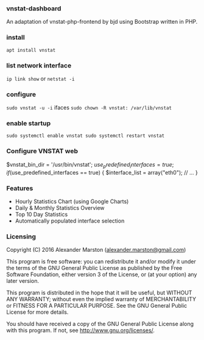 ### vnstat-dashboard

An adaptation of vnstat-php-frontend by bjd using Bootstrap written in PHP.

### install
`apt install vnstat`

### list network interface
`ip link show`
or
`netstat -i`

### configure
`sudo vnstat -u -i` ifaces
`sudo chown -R vnstat: /var/lib/vnstat`

### enable startup
`sudo systemctl enable vnstat
sudo systemctl restart vnstat`

### Configure VNSTAT web
$vnstat_bin_dir = '/usr/bin/vnstat';
$use_predefined_interfaces = true;
if ($use_predefined_interfaces == true) {
  $interface_list = array("eth0");
  // ...
}

### Features
* Hourly Statistics Chart (using Google Charts)
* Daily & Monthly Statistics Overview
* Top 10 Day Statistics
* Automatically populated interface selection

### Licensing
Copyright (C) 2016 Alexander Marston (alexander.marston@gmail.com)

This program is free software: you can redistribute it and/or modify
it under the terms of the GNU General Public License as published by
the Free Software Foundation, either version 3 of the License, or
(at your option) any later version.

This program is distributed in the hope that it will be useful,
but WITHOUT ANY WARRANTY; without even the implied warranty of
MERCHANTABILITY or FITNESS FOR A PARTICULAR PURPOSE.  See the
GNU General Public License for more details.

You should have received a copy of the GNU General Public License
along with this program.  If not, see <http://www.gnu.org/licenses/>.
